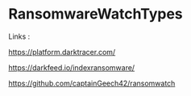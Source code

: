 # RansomwareWatchTypes

Links :   

  https://platform.darktracer.com/     
  
  https://darkfeed.io/indexransomware/ 
  
  https://github.com/captainGeech42/ransomwatch
